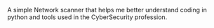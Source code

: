 A simple Network scanner that helps me better understand coding in python and tools used in the CyberSecurity profession. 
